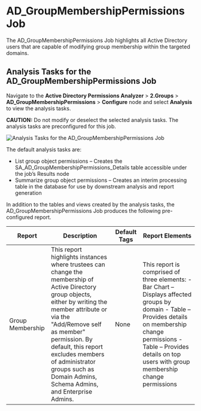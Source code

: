 # AD_GroupMembershipPermissions Job

The AD_GroupMembershipPermissions Job highlights all Active Directory users that are capable of
modifying group membership within the targeted domains.

## Analysis Tasks for the AD_GroupMembershipPermissions Job

Navigate to the **Active Directory Permissions Analyzer** > **2.Groups** >
**AD_GroupMembershipPermissions** > **Configure** node and select **Analysis** to view the analysis
tasks.

**CAUTION:** Do not modify or deselect the selected analysis tasks. The analysis tasks are
preconfigured for this job.

![Analysis Tasks for the AD_GroupMembershipPermissions Job](/img/product_docs/accessanalyzer/solutions/activedirectorypermissionsanalyzer/groups/groupmembershippermissionsanalysis.webp)

The default analysis tasks are:

- List group object permissions – Creates the SA_AD_GroupMembershipPermissions_Details table
  accessible under the job’s Results node
- Summarize group object permissions – Creates an interim processing table in the database for use
  by downstream analysis and report generation

In addition to the tables and views created by the analysis tasks, the AD_GroupMembershipPermissions
Job produces the following pre-configured report.

| Report           | Description                                                                                                                                                                                                                                                                                                                          | Default Tags | Report Elements                                                                                                                                                                                                                           |
| ---------------- | ------------------------------------------------------------------------------------------------------------------------------------------------------------------------------------------------------------------------------------------------------------------------------------------------------------------------------------ | ------------ | ----------------------------------------------------------------------------------------------------------------------------------------------------------------------------------------------------------------------------------------- |
| Group Membership | This report highlights instances where trustees can change the membership of Active Directory group objects, either by writing the member attribute or via the "Add/Remove self as member" permission. By default, this report excludes members of administrator groups such as Domain Admins, Schema Admins, and Enterprise Admins. | None         | This report is comprised of three elements: - Bar Chart – Displays affected groups by domain - Table – Provides details on membership change permissions - Table – Provides details on top users with group membership change permissions |
